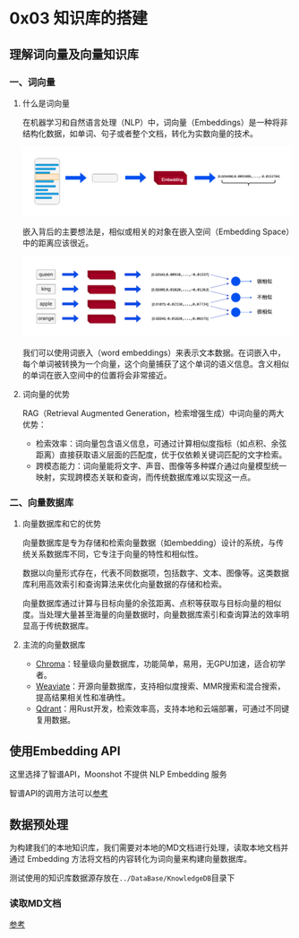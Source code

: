 # 0x03 知识库的搭建

## 理解词向量及向量知识库

### 一、词向量

1. 什么是词向量

    在机器学习和自然语言处理（NLP）中，词向量（Embeddings）是一种将非结构化数据，如单词、句子或者整个文档，转化为实数向量的技术。

    ![alt text](../figure/0x03_Figure_00_Embeddings.png)

    嵌入背后的主要想法是，相似或相关的对象在嵌入空间（Embedding Space）中的距离应该很近。

    ![alt text](../figure/0x03_Figure_01_EmbeddingsSpace.png)

    我们可以使用词嵌入（word embeddings）来表示文本数据。在词嵌入中，每个单词被转换为一个向量，这个向量捕获了这个单词的语义信息。含义相似的单词在嵌入空间中的位置将会非常接近。

2. 词向量的优势

    RAG（Retrieval Augmented Generation，检索增强生成）中词向量的两大优势：

    * 检索效率：词向量包含语义信息，可通过计算相似度指标（如点积、余弦距离）直接获取语义层面的匹配度，优于仅依赖关键词匹配的文字检索。
    * 跨模态能力：词向量能将文字、声音、图像等多种媒介通过向量模型统一映射，实现跨模态关联和查询，而传统数据库难以实现这一点。

### 二、向量数据库

1. 向量数据库和它的优势

    向量数据库是专为存储和检索向量数据（如embedding）设计的系统，与传统关系数据库不同，它专注于向量的特性和相似性。

    数据以向量形式存在，代表不同数据项，包括数字、文本、图像等。这类数据库利用高效索引和查询算法来优化向量数据的存储和检索。

    向量数据库通过计算与目标向量的余弦距离、点积等获取与目标向量的相似度。当处理大量甚至海量的向量数据时，向量数据库索引和查询算法的效率明显高于传统数据库。

2. 主流的向量数据库

    * [Chroma](https://www.trychroma.com/)：轻量级向量数据库，功能简单，易用，无GPU加速，适合初学者。
    * [Weaviate](https://weaviate.io/)：开源向量数据库，支持相似度搜索、MMR搜索和混合搜索，提高结果相关性和准确性。
    * [Qdrant](https://qdrant.tech/)：用Rust开发，检索效率高，支持本地和云端部署，可通过不同键复用数据。

## 使用Embedding API

这里选择了智谱API，Moonshot 不提供 NLP Embedding 服务

智谱API的调用方法可以[参考](../Code/ZhipuAIEmbeddingAPI.ipynb)

## 数据预处理

为构建我们的本地知识库，我们需要对本地的MD文档进行处理，读取本地文档并通过 Embedding 方法将文档的内容转化为词向量来构建向量数据库。

测试使用的知识库数据源存放在`../DataBase/KnowledgeDB`目录下

### 读取MD文档

[参考](../Code/DataClean.ipynb)